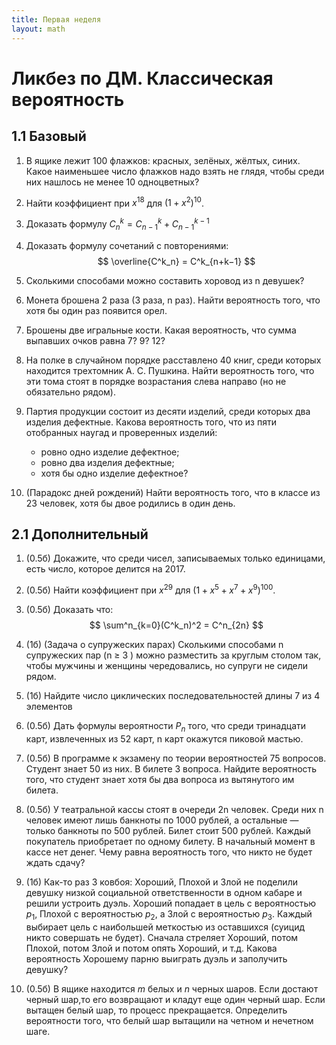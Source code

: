 ```yaml
---
title: Первая неделя
layout: math
---
```


# Ликбез по ДМ. Классическая вероятность

## 1.1 Базовый

1. В ящике лежит 100 флажков: красных, зелёных, жёлтых, синих. Какое наименьшее число флажков надо взять не глядя, чтобы среди них нашлось не менее 10 одноцветных? 

2. Найти коэффициент при $x^{18}$ для $(1 + x^2)^{10}$. 

3. Доказать формулу $C^k_n = C^k_{n−1} + C^{k−1}_{n−1}$

4. Доказать формулу сочетаний с повторениями:
   $$
   \overline{C^k_n} = C^k_{n+k−1}
   $$

5. Сколькими способами можно составить хоровод из n девушек?

6. Монета брошена 2 раза (3 раза, n раз). Найти вероятность того, что хотя бы один раз появится орел.

7. Брошены две игральные кости. Какая вероятность, что сумма выпавших очков равна 7? 9? 12?

8. На полке в случайном порядке расставлено 40 книг, среди которых находится трехтомник А. С. Пушкина. Найти вероятность того, что эти тома стоят в порядке возрастания слева направо (но не обязательно рядом). 

9. Партия продукции состоит из десяти изделий, среди которых два изделия дефектные. Какова вероятность того, что из пяти отобранных наугад и проверенных изделий: 
   * ровно одно изделие дефектное; 
   * ровно два изделия дефектные; 
   * хотя бы одно изделие дефектное? 

10. (Парадокс дней рождений) Найти вероятность того, что в классе из 23 человек, хотя бы двое родились в один день.

## 2.1 Дополнительный 

1. (0.5б) Докажите, что среди чисел, записываемых только единицами, есть число, которое делится на 2017. 

2. (0.5б) Найти коэффициент при $x^{29}$ для $(1 + x^5 + x^7 + x^9)^{100}$.

3. (0.5б) Доказать что:
   $$
   \sum^n_{k=0}(C^k_n)^2 = C^n_{2n}
   $$

4. (1б) (Задача о супружеских парах) Сколькими способами n супружеских пар (n ≥ 3 ) можно разместить за круглым столом так, чтобы мужчины и женщины чередовались, но супруги не сидели рядом.

5. (1б) Найдите число циклических последовательностей длины 7 из 4 элементов 

6. (0.5б) Дать формулы вероятности $P_n$ того, что среди тринадцати карт, извлеченных из 52 карт, n карт окажутся пиковой мастью. 

7. (0.5б) В программе к экзамену по теории вероятностей 75 вопросов. Студент знает 50 из них. В билете 3 вопроса. Найдите вероятность того, что студент знает хотя бы два вопроса из вытянутого им билета. 

8. (0.5б) У театральной кассы стоят в очереди 2n человек. Среди них n человек имеют лишь банкноты по 1000 рублей, а остальные — только банкноты по 500 рублей. Билет стоит 500 рублей. Каждый покупатель приобретает по одному билету. В начальный момент в кассе нет денег. Чему равна вероятность того, что никто не будет ждать сдачу?

9. (1б) Как-то раз 3 ковбоя: Xopoший, Плохой и Злой не поделили девушку низкой социальной ответственности в одном кабаре и решили устроить дуэль. Хороший попадает в цель с вероятностью $p_1$, Плохой с вероятностью $p_2$, а Злой с вероятностью $p_3$. Каждый выбирает цель с наибольшей меткостью из оставшихся (суицид никто совершать не будет). Сначала стреляет Хороший, потом Плохой, потом Злой и потом опять Хороший, и т.д. Какова вероятность Хорошему парню выиграть дуэль и заполучить девушку?

10. (0.5б) В ящике находится $m$ белых и $n​$ черных шаров. Если достают черный шар,то его возвращают и кладут еще один черный шар. Если вытащен белый шар, то процесс прекращается. Определить вероятности того, что белый шар вытащили на четном и нечетном шаге.
